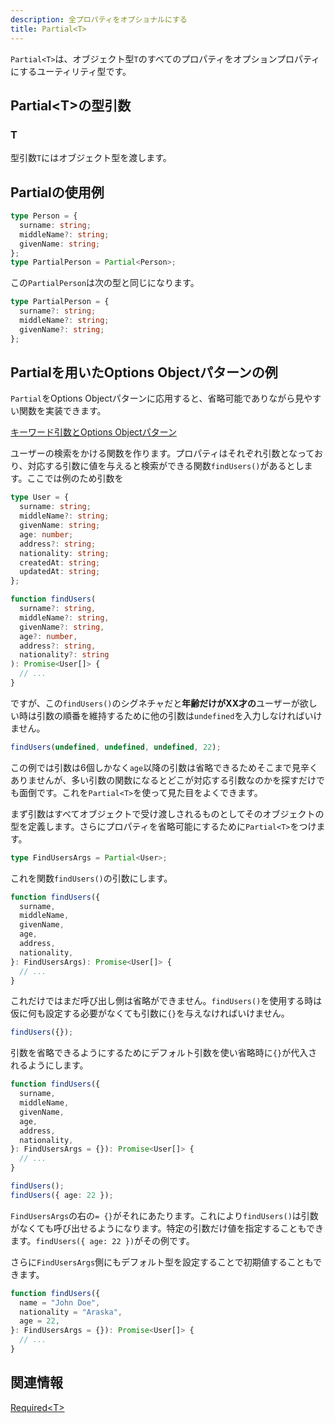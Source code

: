 ```yaml
---
description: 全プロパティをオプショナルにする
title: Partial<T>
---
```


`Partial<T>`は、オブジェクト型`T`のすべてのプロパティをオプションプロパティにするユーティリティ型です。

## Partial&lt;T>の型引数

### T

型引数`T`にはオブジェクト型を渡します。

## Partialの使用例

```typescript
type Person = {
  surname: string;
  middleName?: string;
  givenName: string;
};
type PartialPerson = Partial<Person>;
```

この`PartialPerson`は次の型と同じになります。

```typescript
type PartialPerson = {
  surname?: string;
  middleName?: string;
  givenName?: string;
};
```

## Partialを用いたOptions Objectパターンの例

`Partial`をOptions Objectパターンに応用すると、省略可能でありながら見やすい関数を実装できます。

[キーワード引数とOptions Objectパターン](../../functions/keyword-arguments-and-options-object-pattern.md)

ユーザーの検索をかける関数を作ります。プロパティはそれぞれ引数となっており、対応する引数に値を与えると検索ができる関数`findUsers()`があるとします。ここでは例のため引数を

```typescript
type User = {
  surname: string;
  middleName?: string;
  givenName: string;
  age: number;
  address?: string;
  nationality: string;
  createdAt: string;
  updatedAt: string;
};

function findUsers(
  surname?: string,
  middleName?: string,
  givenName?: string,
  age?: number,
  address?: string,
  nationality?: string
): Promise<User[]> {
  // ...
}
```

ですが、この`findUsers()`のシグネチャだと**年齢だけがXX才の**ユーザーが欲しい時は引数の順番を維持するために他の引数は`undefined`を入力しなければいけません。

```typescript
findUsers(undefined, undefined, undefined, 22);
```

この例では引数は6個しかなく`age`以降の引数は省略できるためそこまで見辛くありませんが、多い引数の関数になるとどこが対応する引数なのかを探すだけでも面倒です。これを`Partial<T>`を使って見た目をよくできます。

まず引数はすべてオブジェクトで受け渡しされるものとしてそのオブジェクトの型を定義します。さらにプロパティを省略可能にするために`Partial<T>`をつけます。

```typescript
type FindUsersArgs = Partial<User>;
```

これを関数`findUsers()`の引数にします。

```typescript
function findUsers({
  surname,
  middleName,
  givenName,
  age,
  address,
  nationality,
}: FindUsersArgs): Promise<User[]> {
  // ...
}
```

これだけではまだ呼び出し側は省略ができません。`findUsers()`を使用する時は仮に何も設定する必要がなくても引数に`{}`を与えなければいけません。

```typescript
findUsers({});
```

引数を省略できるようにするためにデフォルト引数を使い省略時に`{}`が代入されるようにします。

```typescript
function findUsers({
  surname,
  middleName,
  givenName,
  age,
  address,
  nationality,
}: FindUsersArgs = {}): Promise<User[]> {
  // ...
}

findUsers();
findUsers({ age: 22 });
```

`FindUsersArgs`の右の`= {}`がそれにあたります。これにより`findUsers()`は引数がなくても呼び出せるようになります。特定の引数だけ値を指定することもできます。`findUsers({ age: 22 })`がその例です。

さらに`FindUsersArgs`側にもデフォルト型を設定することで初期値することもできます。

```typescript
function findUsers({
  name = "John Doe",
  nationality = "Araska",
  age = 22,
}: FindUsersArgs = {}): Promise<User[]> {
  // ...
}
```

## 関連情報

[Required&lt;T>](required.md)
